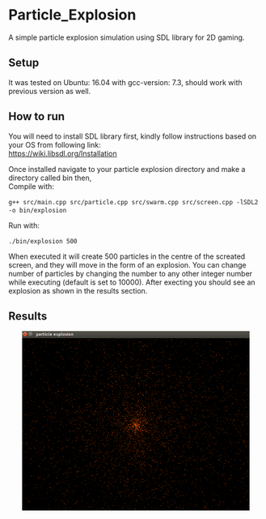 # Particle_Explosion

A simple particle explosion simulation using SDL library for 2D gaming.

## Setup
It was tested on Ubuntu: 16.04 with gcc-version: 7.3, should work with previous version as well.

## How to run
You will need to install SDL library first, kindly follow instructions based on your OS from following link:  
https://wiki.libsdl.org/Installation  

Once installed navigate to your particle explosion directory and make a directory called bin then,  
Compile with:  
```
g++ src/main.cpp src/particle.cpp src/swarm.cpp src/screen.cpp -lSDL2 -o bin/explosion  
```

Run with:  
```
./bin/explosion 500 
```

When executed it will create 500 particles in the centre of the screated screen, and they will move in the form of an explosion. You can change number of particles by changing the number to any other integer number while executing (default is set to 10000). After execting you should see an explosion as shown in the results section.

## Results

<p align="center">
  <img src="https://raw.githubusercontent.com/choco83/particle-simulation/master/result/explosion.png" width="450" /> 
</p>